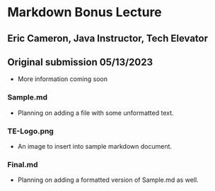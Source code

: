 # Markdown Bonus Lecture

## Eric Cameron, Java Instructor, Tech Elevator
## Original submission 05/13/2023


- More information coming soon

### Sample.md
- Planning on adding a file with some unformatted text.

### TE-Logo.png
- An image to insert into sample markdown document.

### Final.md
- Planning on adding a formatted version of Sample.md as well.
